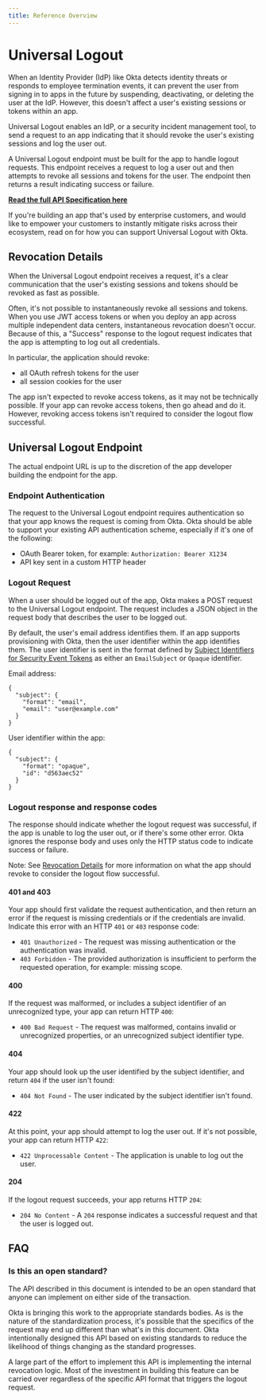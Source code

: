 ```yaml
---
title: Reference Overview
---
```


# Universal Logout

When an Identity Provider (IdP) like Okta detects identity threats or responds to employee termination events, it can prevent the user from signing in to apps in the future by suspending, deactivating, or deleting the user at the IdP. However, this doesn't affect a user's existing sessions or tokens within an app.

Universal Logout enables an IdP, or a security incident management tool, to send a request to an app indicating that it should revoke the user's existing sessions and log the user out.

A Universal Logout endpoint must be built for the app to handle logout requests. This endpoint receives a request to log a user out and then attempts to revoke all sessions and tokens for the user. The endpoint then returns a result indicating success or failure.

**[Read the full API Specification here](/openapi/logout/logout/tag/UniversalLogout/)**

If you're building an app that's used by enterprise customers, and would like to empower your customers to instantly mitigate risks across their ecosystem, read on for how you can support Universal Logout with Okta.

## Revocation Details

When the Universal Logout endpoint receives a request, it's a clear communication that the user's existing sessions and tokens should be revoked as fast as possible.

Often, it's not possible to instantaneously revoke all sessions and tokens. When you use JWT access tokens or when you deploy an app across multiple independent data centers, instantaneous revocation doesn't occur. Because of this, a "Success" response to the logout request indicates that the app is attempting to log out all credentials.

In particular, the application should revoke:

* all OAuth refresh tokens for the user
* all session cookies for the user

The app isn't expected to revoke access tokens, as it may not be technically possible. If your app can revoke access tokens, then go ahead and do it. However, revoking access tokens isn't required to consider the logout flow successful.


## Universal Logout Endpoint

The actual endpoint URL is up to the discretion of the app developer building the endpoint for the app.

### Endpoint Authentication

The request to the Universal Logout endpoint requires authentication so that your app knows the request is coming from Okta. Okta should be able to support your existing API authentication scheme, especially if it's one of the following:

* OAuth Bearer token, for example: `Authorization: Bearer X1234`
* API key sent in a custom HTTP header

### Logout Request

When a user should be logged out of the app, Okta makes a POST request to the Universal Logout endpoint. The request includes a JSON object in the request body that describes the user to be logged out.

By default, the user's email address identifies them. If an app supports provisioning with Okta, then the user identifier within the app identifies them. The user identifier is sent in the format defined by [Subject Identifiers for Security Event Tokens](https://datatracker.ietf.org/doc/html/draft-ietf-secevent-subject-identifiers-18) as either an `EmailSubject` or `Opaque` identifier.

Email address:

```
{
  "subject": {
    "format": "email",
    "email": "user@example.com"
  }
}
```

User identifier within the app:

```
{
  "subject": {
    "format": "opaque",
    "id": "d563aec52"
  }
}
```


### Logout response and response codes

The response should indicate whether the logout request was successful, if the app is unable to log the user out, or if there's some other error. Okta ignores the response body and uses only the HTTP status code to indicate success or failure.

Note: See [Revocation Details](#revocation-details) for more information on what the app should revoke to consider the logout flow successful.

#### 401 and 403

Your app should first validate the request authentication, and then return an error if the request is missing credentials or if the credentials are invalid. Indicate this error with an HTTP `401` or `403` response code:

* `401 Unauthorized` - The request was missing authentication or the authentication was invalid.
* `403 Forbidden` - The provided authorization is insufficient to perform the requested operation, for example: missing scope.

#### 400

If the request was malformed, or includes a subject identifier of an unrecognized type, your app can return HTTP `400`:

* `400 Bad Request` - The request was malformed, contains invalid or unrecognized properties, or an unrecognized subject identifier type.

#### 404

Your app should look up the user identified by the subject identifier, and return `404` if the user isn't found:

* `404 Not Found` - The user indicated by the subject identifier isn't found.

#### 422

At this point, your app should attempt to log the user out. If it's not possible, your app can return HTTP `422`:

* `422 Unprocessable Content` - The application is unable to log out the user.

#### 204

If the logout request succeeds, your app returns HTTP `204`:

* `204 No Content` - A `204` response indicates a successful request and that the user is logged out.


<!--
## Share the details of your logout endpoint

To be included in Okta's launch of Universal Logout, we'll need the details of your logout endpoint that are not part of this specification. In particular, we need to know:

* The URL of your Universal Logout endpoint
* What type of API authentication your endpoint uses
-->

## FAQ

### Is this an open standard?

The API described in this document is intended to be an open standard that anyone can implement on either side of the transaction.

Okta is bringing this work to the appropriate standards bodies. As is the nature of the standardization process, it's possible that the specifics of the request may end up different than what's in this document. Okta intentionally designed this API based on existing standards to reduce the likelihood of things changing as the standard progresses.

A large part of the effort to implement this API is implementing the internal revocation logic. Most of the investment in building this feature can be carried over regardless of the specific API format that triggers the logout request.

